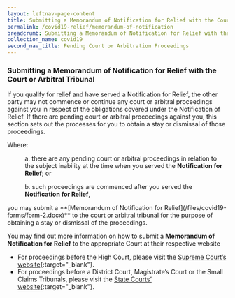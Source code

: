 ```yaml
---
layout: leftnav-page-content
title: Submitting a Memorandum of Notification for Relief with the Court or Arbitral Tribunal
permalink: /covid19-relief/memorandum-of-notification
breadcrumb: Submitting a Memorandum of Notification for Relief with the Court or Arbitral Tribunal
collection_name: covid19
second_nav_title: Pending Court or Arbitration Proceedings
---
```

### Submitting a Memorandum of Notification for Relief with the Court or Arbitral Tribunal ###

If you qualify for relief and have served a Notification for Relief, the other party may not commence or continue any court or arbitral proceedings against you in respect of the obligations covered under the Notification of Relief. If there are pending court or arbitral proceedings against you, this section sets out the processes for you to obtain a stay or dismissal of those proceedings. 

Where:
<p style="margin-left: 40px"> a. there are any pending court or arbitral proceedings in relation to the subject inability at the time when you served the <b>Notification for Relief</b>; or</p>
<p style="margin-left: 40px"> b. such proceedings are commenced after you served the <b>Notification for Relief</b>,</p>
you may submit a **[Memorandum of Notification for Relief](/files/covid19-forms/form-2.docx)** to the court or arbitral tribunal for the purpose of obtaining a stay or dismissal of the proceedings.
 
You may find out more information on how to submit a **Memorandum of Notification for Relief** to the appropriate Court at their respective website

* For proceedings before the High Court, please visit the [Supreme Court’s website](https://www.supremecourt.gov.sg/quick-links/visitors/covid-19/information-on-filing-a-memorandum-of-notification-for-relief-or-other-prescribed-forms-under-the-covid-19-(temporary-measures)-(temporary-relief-for-inability-to-perform-contracts)-regulations-2020){:target="_blank"}.
* For proceedings before a District Court, Magistrate’s Court or the Small Claims Tribunals, please visit the [State Courts’ website](https://www.statecourts.gov.sg/cws/NewsAndEvents/Pages/COVID-19-Advisory-NOTIFICATION-OF-RELIEF-UNDER-THE-COVID-19-(TEMPORARY-MEASURES)-ACT-2020.aspx){:target="_blank"}.
